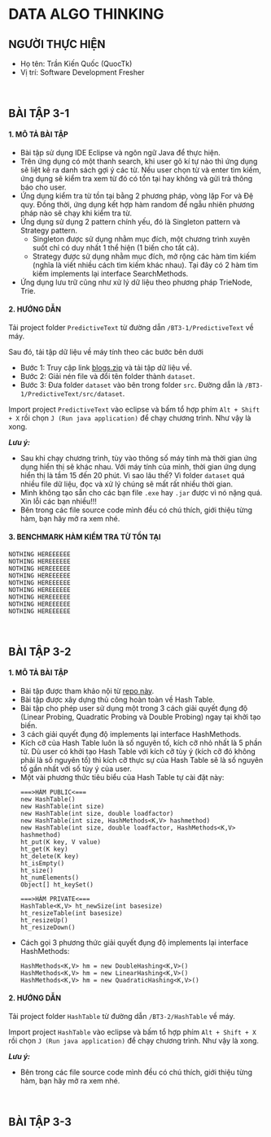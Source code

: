 # DATA ALGO THINKING

## NGƯỜI THỰC HIỆN

* Họ tên: Trần Kiến Quốc (QuocTk)
* Vị trí: Software Development Fresher

<br/>

## BÀI TẬP 3-1

#### 1. MÔ TẢ BÀI TẬP
* Bài tập sử dụng IDE Eclipse và ngôn ngữ Java để thực hiện.
* Trên ứng dụng có một thanh search, khi user gõ kí tự nào thì ứng dụng sẽ liệt kê ra danh sách gợi ý các từ. Nếu user chọn từ và enter tìm kiếm, ứng dụng sẽ kiểm tra xem từ đó có tồn tại hay không và gửi trả thông báo cho user.
* Ứng dụng kiểm tra từ tồn tại bằng 2 phương pháp, vòng lặp For và Đệ quy. Đồng thời, ứng dụng kết hợp hàm random để ngẫu nhiên phương pháp nào sẽ chạy khi kiểm tra từ.
* Ứng dụng sử dụng 2 pattern chính yếu, đó là Singleton pattern và Strategy pattern.
    * Singleton được sử dụng nhằm mục đích, một chương trình xuyên suốt chỉ có duy nhất 1 thể hiện (1 biến cho tất cả).
    * Strategy được sử dụng nhằm mục đích, mở rộng các hàm tìm kiếm (nghĩa là viết nhiều cách tìm kiếm khác nhau). Tại đây có 2 hàm tìm kiếm implements lại interface SearchMethods.
* Ứng dụng lưu trữ cũng như xử lý dữ liệu theo phương pháp TrieNode, Trie.

#### 2. HƯỚNG DẪN
Tải project folder `PredictiveText` từ đường dẫn `/BT3-1/PredictiveText` về máy.

Sau đó, tải tập dữ liệu về máy tính theo các bước bên dưới

* Bước 1: Truy cập link [blogs.zip](http://u.cs.biu.ac.il/~koppel/BlogCorpus.htm) và tải tập dữ liệu về.
* Bước 2: Giải nén file và đổi tên folder thành `dataset`.
* Bước 3: Đưa folder `dataset` vào bên trong folder `src`. Đường dẫn là `/BT3-1/PredictiveText/src/dataset`.

Import project `PredictiveText` vào eclipse và bấm tổ hợp phím `Alt + Shift + X` rồi chọn `J (Run java application)` để chạy chương trình. Như vậy là xong.

***Lưu ý:***
* Sau khi chạy chương trình, tùy vào thông số máy tính mà thời gian ứng dụng hiển thị sẽ khác nhau. Với máy tính của mình, thời gian ứng dụng hiển thị là tầm 15 đến 20 phút. Vì sao lâu thế? Vì folder `dataset` quá nhiều file dữ liệu, đọc và xử lý chúng sẽ mất rất nhiều thời gian.
* Mình không tạo sẵn cho các bạn file `.exe` hay `.jar` được vì nó nặng quá. Xin lỗi các bạn nhiều!!!
* Bên trong các file source code mình đều có chú thích, giới thiệu từng hàm, bạn hãy mở ra xem nhé.

#### 3. BENCHMARK HÀM KIỂM TRA TỪ TỒN TẠI
```
NOTHING HEREEEEEE
NOTHING HEREEEEEE
NOTHING HEREEEEEE
NOTHING HEREEEEEE
NOTHING HEREEEEEE
NOTHING HEREEEEEE
NOTHING HEREEEEEE
NOTHING HEREEEEEE
NOTHING HEREEEEEE
```

<br/>

## BÀI TẬP 3-2

#### 1. MÔ TẢ BÀI TẬP
* Bài tập được tham khảo nội từ [repo này](https://github.com/jamesroutley/write-a-hash-table).
* Bài tập được xây dựng thủ công hoàn toàn về Hash Table.
* Bài tập cho phép user sử dụng một trong 3 cách giải quyết đụng độ (Linear Probing, Quadratic Probing và Double Probing) ngay tại khởi tạo biến.
* 3 cách giải quyết đụng độ implements lại interface HashMethods.
* Kích cỡ của Hash Table luôn là số nguyên tố, kích cỡ nhỏ nhất là 5 phần tử. Dù user có khởi tạo Hash Table với kích cỡ tùy ý (kích cỡ đó không phải là số nguyên tố) thì kích cỡ thực sự của Hash Table sẽ là số nguyên tố gần nhất với số tùy ý của user.
* Một vài phương thức tiêu biểu của Hash Table tự cài đặt này:
    ```
    ===>HÀM PUBLIC<===
    new HashTable()
    new HashTable(int size)
    new HashTable(int size, double loadfactor)
    new HashTable(int size, HashMethods<K,V> hashmethod)
    new HashTable(int size, double loadfactor, HashMethods<K,V> hashmethod)
    ht_put(K key, V value)
    ht_get(K key)
    ht_delete(K key)
    ht_isEmpty()
    ht_size()
    ht_numElements()
    Object[] ht_keySet()

    ===>HÀM PRIVATE<===
    HashTable<K,V> ht_newSize(int basesize)
    ht_resizeTable(int basesize)
    ht_resizeUp()
    ht_resizeDown()
    ```
* Cách gọi 3 phương thức giải quyết đụng độ implements lại interface HashMethods:
    ```
    HashMethods<K,V> hm = new DoubleHashing<K,V>()
    HashMethods<K,V> hm = new LinearHashing<K,V>()
    HashMethods<K,V> hm = new QuadraticHashing<K,V>()
    ```

#### 2. HƯỚNG DẪN
Tải project folder `HashTable` từ đường dẫn `/BT3-2/HashTable` về máy.

Import project `HashTable` vào eclipse và bấm tổ hợp phím `Alt + Shift + X` rồi chọn `J (Run java application)` để chạy chương trình. Như vậy là xong.

***Lưu ý:***
* Bên trong các file source code mình đều có chú thích, giới thiệu từng hàm, bạn hãy mở ra xem nhé.

<br/>

## BÀI TẬP 3-3




